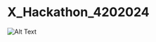 # X_Hackathon_4202024


![Alt Text]([https://github.com/Your_Repository_Name/Your_GIF_Name.gif](https://github.com/stefanjuang/X_Hackathon_4202024/blob/main/Logo_gif-ezgif.com-video-to-gif-converter.gif)%29)
